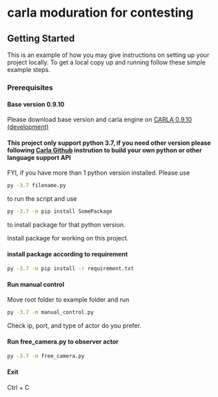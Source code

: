 # carla moduration for contesting
<!-- GETTING STARTED -->
## Getting Started

This is an example of how you may give instructions on setting up your project locally.
To get a local copy up and running follow these simple example steps.

### Prerequisites

#### Base version 0.9.10
Please download base version and carla engine on [CARLA 0.9.10 (development)](https://carla-releases.s3.eu-west-3.amazonaws.com/Windows/CARLA_0.9.10.zip)

#### This project only support python 3.7, if you need other version please following [Carla Github](https://github.com/carla-simulator/carla) instrution to build your own python or other language support API

FYI, if you have more than 1 python version installed. Please use 
```sh
py -3.7 filename.py
```
to run the script and use
```sh
py -3.7 -m pip install SomePackage
```
to install package for that python version.

Install package for working on this project.
#### install package according to requirement
```sh
py -3.7 -m pip install -r requirement.txt
```

#### Run manual control
Move root folder to example folder and run
```sh
py -3.7 -m manual_control.py
```
Check ip, port, and type of actor do you prefer.

#### Run free_camera.py to observer actor
```sh
py -3.7 -m free_camera.py
```

#### Exit
Ctrl + C
